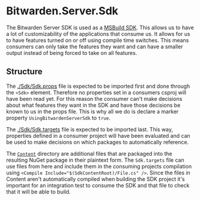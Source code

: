 # Bitwarden.Server.Sdk

The Bitwarden Server SDK is used as a [MSBuild SDK][msbuild-sdk]. This allows us to have a lot of
customizability of the applications that consume us. It allows for us to have features turned on or
off using compile time switches. This means consumers can only take the features they want and can
have a smaller output instead of being forced to take on all features.

## Structure

The [./Sdk/Sdk.props](./Sdk/Sdk.props) file is expected to be imported first and done through the
`<Sdk>` element. Therefore no properties set in a consumers csproj will have been read yet. For this
reason the consumer can't make decisions about what features they want in the SDK and have those
decisions be known to us in the props file. This is why all we do is declare a marker property
`UsingBitwardenServerSdk` to `true`.

The [./Sdk/Sdk.targets](./Sdk/Sdk.targets) file is expected to be imported last. This way,
properties defined in a consumer project will have been evaluated and can be used to make decisions
on which packages to automatically reference.

The [`Content`](./Content/) directory are additional files that are packaged into the resulting
NuGet package in their plaintext form. The `Sdk.targets` file can use files from here and include
them in the consuming projects compilation using `<Compile Include="$(SdkContentRoot)/File.cs" />`.
Since the files in Content aren't automatically compiled when building the SDK project it's
important for an integration test to consume the SDK and that file to check that it will be able to
build.

[msbuild-sdk]:[https://learn.microsoft.com/en-us/visualstudio/msbuild/how-to-use-project-sdk?view=vs-2022]
